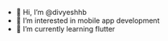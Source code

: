 - 👋 Hi, I’m @divyeshhb
- 👀 I’m interested in mobile app development
- 🌱 I’m currently learning flutter


<!---
divyeshhb/divyeshhb is a ✨ special ✨ repository because its `README.md` (this file) appears on your GitHub profile.
You can click the Preview link to take a look at your changes.
--->
